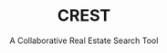 ---
id: "crest"
status: "active"
title: "CREST"
subtitle: "A Collaborative Real Estate Search Tool"
authors: [
  "Junior Garcia", 
  "Azza Abouzied"
]
links: [
  {
    txt: "Tech Report Available on Request",
    ref: "mailto:azza@nyu.edu",
  }
]
abstract: ""
teaserpic: "images/projects/crest.jpg"
thumbnail: "images/projects/crest-thumb.jpg"
---